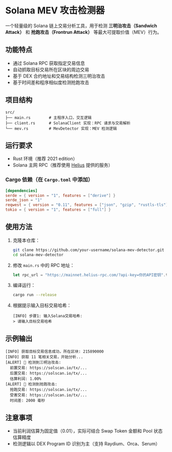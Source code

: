 # Solana MEV 攻击检测器

一个轻量级的 Solana 链上交易分析工具，用于检测 **三明治攻击（Sandwich Attack）** 和 **抢跑攻击（Frontrun Attack）** 等最大可提取价值（MEV）行为。

## 功能特点

* 通过 Solana RPC 获取指定交易信息
* 自动抓取目标交易所在区块的周边交易
* 基于 DEX 合约地址和交易结构检测三明治攻击
* 基于时间差和程序相似度检测抢跑攻击

## 项目结构

```
src/
├── main.rs        # 主程序入口，交互逻辑
├── client.rs      # SolanaClient 实现：RPC 请求与交易解析
└── mev.rs         # MevDetector 实现：MEV 检测逻辑
```

## 运行要求

* Rust 环境（推荐 2021 edition）
* Solana 主网 RPC（推荐使用 [Helius](https://www.helius.xyz/) 提供的服务）

### Cargo 依赖（在 `Cargo.toml` 中添加）

```toml
[dependencies]
serde = { version = "1", features = ["derive"] }
serde_json = "1"
reqwest = { version = "0.11", features = ["json", "gzip", "rustls-tls"] }
tokio = { version = "1", features = ["full"] }
```

## 使用方法

1. 克隆本仓库：

   ```bash
   git clone https://github.com/your-username/solana-mev-detector.git
   cd solana-mev-detector
   ```
2. 修改 `main.rs` 中的 RPC 地址：

   ```rust
   let rpc_url = "https://mainnet.helius-rpc.com/?api-key=你的API密钥".to_string();
   ```
3. 编译运行：

   ```bash
   cargo run --release
   ```
4. 根据提示输入目标交易哈希：

   ```text
   [INFO] 步骤1: 输入Solana交易哈希:
   > 请输入目标交易哈希
   ```

## 示例输出

```text
[INFO] 获取目标交易信息成功，所在区块: 215890000
[INFO] 获取 11 笔相关交易，开始分析...
[ALERT] 🚨 检测到三明治攻击:
  前置交易: https://solscan.io/tx/...
  后置交易: https://solscan.io/tx/...
  估算利润: 1.00%
[ALERT] 🚨 检测到抢跑攻击:
  抢跑交易: https://solscan.io/tx/...
  受害交易: https://solscan.io/tx/...
  时间差: 2000 毫秒
```

## 注意事项

* 当前利润估算为固定值（0.01），实际可结合 Swap Token 金额和 Pool 状态估算精度
* 检测逻辑以 DEX Program ID 识别为主（支持 Raydium、Orca、Serum）


